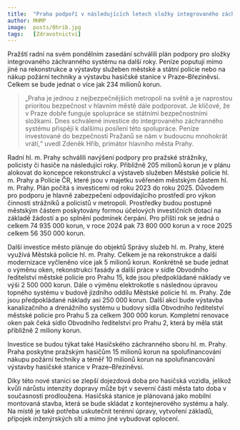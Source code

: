 ```yaml
---
title:  "Praha podpoří v následujících letech složky integrovaného záchranného systému stovkami milionů korun"
author: MHMP
image:  posts/0hrib.jpg
tags:   [Zdravotnictví]
---
```

 
Pražští radní na svém pondělním zasedání schválili plán podpory pro složky integrovaného záchranného systému na další roky. Peníze poputují mimo jiné na rekonstrukce a výstavby služeben městské a státní policie nebo na nákup požární techniky a výstavbu hasičské stanice v Praze–Březiněvsi. Celkem se bude jednat o více jak 234 milionů korun.

> „Praha je jednou z nejbezpečnějších metropolí na světě a je naprostou prioritou bezpečnost v hlavním městě dále podporovat. Je klíčové, že v Praze dobře funguje spolupráce se státními bezpečnostními složkami. Dnes schválené investice do integrovaného záchranného systému přispějí k dalšímu posílení této spolupráce. Peníze investované do bezpečnosti Pražanů se nám v budoucnu mnohokrát vrátí,“ uvedl Zdeněk Hřib, primátor hlavního města Prahy.

Radní hl. m. Prahy schválili navýšení podpory pro pražské strážníky, policisty či hasiče na následující roky. Přibližně 205 milionů korun je v plánu alokovat do koncepce rekonstrukcí a výstaveb služeben Městské policie hl. m. Prahy a Policie ČR, které jsou v majetku svěřeném městským částem hl. m. Prahy. Plán počítá s investicemi od roku 2023 do roku 2025. Důvodem pro podporu je hlavně zabezpečení odpovídajícího prostředí pro výkon činnosti strážníků a policistů v metropoli. Prostředky budou postupně městským částem poskytovány formou účelových investičních dotací na základě žádostí a po splnění podmínek čerpání. Pro příští rok se jedná o celkem 74 935 000 korun, v roce 2024 pak 73 800 000 korun a v roce 2025 celkem 56 350 000 korun.

Další investice město plánuje do objektů Správy služeb hl. m. Prahy, které využívá Městská policie hl. m. Prahy. Celkem je na rekonstrukce a další modernizace vyčleněno více jak 5 milionů korun. Konkrétně se bude jednat o výměnu oken, rekonstrukci fasády a další práce v sídle Obvodního ředitelství městské policie pro Prahu 15, kde jsou předpokládané náklady ve výši 2 500 000 korun. Dále o výměnu elektrokotle s následnou úpravou topného systému v budově jízdního oddílu Městské policie hl. m. Prahy. Zde jsou předpokládané náklady asi 250 000 korun. Další akcí bude výstavba kanalizačního a drenážního systému u budovy sídla Obvodního ředitelství městské policie pro Prahu 5 za celkem 300 000 korun. Kompletní renovace oken pak čeká sídlo Obvodního ředitelství pro Prahu 2, která by měla stát přibližně 2 miliony korun.

Investice se budou týkat také Hasičského záchranného sboru hl. m. Prahy. Praha poskytne pražským hasičům 15 milionů korun na spolufinancování nákupu požární techniky a téměř 10 milionů korun na spolufinancování výstavby hasičské stanice v Praze–Březiněvsi.

Díky této nové stanici se zlepší dojezdová doba pro hasičská vozidla, jelikož kvůli nárůstu intenzity dopravy může být v severní části města tato doba v současnosti prodloužena. Hasičská stanice je plánovaná jako mobilní montovaná stavba, která se bude skládat z kontejnerového systému a haly. Na místě je také potřeba uskutečnit terénní úpravy, vytvoření základů, přípojek inženýrských sítí a mimo jiné vybudovat oplocení.
